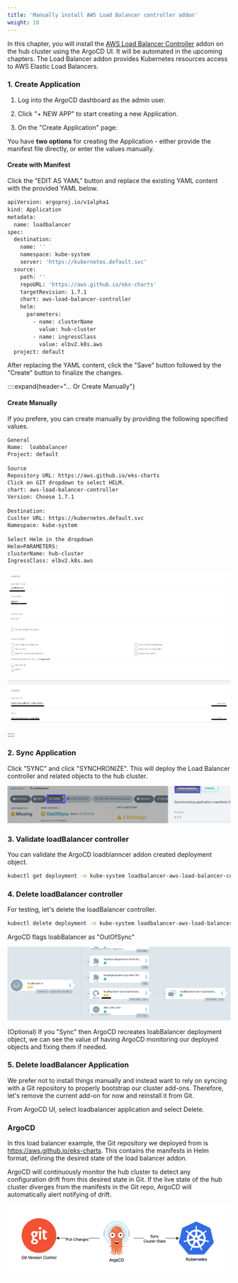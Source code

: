 ```yaml
---
title: 'Manually install AWS Load Balancer controller addon'
weight: 10
---
```


In this chapter, you will install the [AWS Load Balancer Controller](https://kubernetes-sigs.github.io/aws-load-balancer-controller/) addon on the hub cluster using the ArgoCD UI. It will be automated in the upcoming chapters. The Load Balancer addon provides Kubernetes resources access to AWS Elastic Load Balancers.


### 1. Create Application
1. Log into the ArgoCD dashboard as the admin user. 

2. Click "+ NEW APP" to start creating a new Application.

3. On the "Create Application" page:

You have **two options** for creating the Application - either provide the manifest file directly, or enter the values manually.

#### Create with Manifest

Click the "EDIT AS YAML" button and replace the existing YAML content with the provided YAML below.

```bash
apiVersion: argoproj.io/v1alpha1
kind: Application
metadata:
  name: loadbalancer
spec:
  destination:
    name: ''
    namespace: kube-system
    server: 'https://kubernetes.default.svc'
  source:
    path: ''
    repoURL: 'https://aws.github.io/eks-charts'
    targetRevision: 1.7.1
    chart: aws-load-balancer-controller
    helm:
      parameters:
        - name: clusterName
          value: hub-cluster
        - name: ingressClass
          value: elbv2.k8s.aws
  project: default
```

After replacing the YAML content, click the "Save" button followed by the "Create" button to finalize the changes.


::::expand{header="... Or Create Manually"}

#### Create Manually

If you prefere, you can create manually by providing the following specified values.

```
General
Name:  loabbalancer
Project: default

Source
Repository URL: https://aws.github.io/eks-charts
Click on GIT dropdown to select HELM. 
chart: aws-load-balancer-controller
Version: Choose 1.7.1

Destination:
Cuslter URL: https://kubernetes.default.svc
Namespace: kube-system

Select Helm in the dropdown
Helm>PARAMETERS:
clusterName: hub-cluster
IngressClass: elbv2.k8s.aws
```

![argocd-loadBalancer-application](/static/images/lb-application-ui.png)

::::

### 2. Sync Application 

Click "SYNC" and click "SYNCHRONIZE". This will deploy the Load Balancer controller and related objects to the hub cluster. 

![loabBalancer-sync](/static/images/lb-sync.png)

### 3. Validate loadBalancer controller

You can validate the ArgoCD loadblanncer addon created deployment object.

```bash
kubectl get deployment -n kube-system loadbalancer-aws-load-balancer-controller --context hub
```

### 4. Delete loadBalancer controller

For testing, let's delete the loadBalancer controller.

```bash
kubectl delete deployment -n kube-system loadbalancer-aws-load-balancer-controller --context hub
```
ArgoCD flags loabBalancer as "OutOfSync"

![delete-loadBalancer](/static/images/delete-lb.png)

(Optional) If you "Sync" then ArgoCD recreates loabBalancer deployment object, we can see the value of having ArgoCD monitoring our deployed objects and fixing them if needed.

### 5. Delete loadBalancer Application

We prefer not to install things manually and instead want to rely on syncing with a Git repository to properly bootstrap our cluster add-ons. Therefore, let's remove the current add-on for now and reinstall it from Git.

From ArgoCD UI, select loadbalancer application and select Delete. 

### ArgoCD

In this load balancer example, the Git repository we deployed from is https://aws.github.io/eks-charts. This contains the manifests in Helm format, defining the desired state of the load balancer addon.

ArgoCD will continuously monitor the hub cluster to detect any configuration drift from this desired state in Git. If the live state of the hub cluster diverges from the manifests in the Git repo, ArgoCD will automatically alert  notifying of drift.

![argocd-sync](/static/images/argocd-sync.png)

